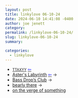 ```yaml
---
layout: post
title: linkylove 06-10-24
date: 2024-06-10 14:41:08 -0400
author: joe jenett
category: 
permalink: /linkylove-06-10-24/
slug: linkylove-06-10-24
summary: 

categories:
  - linkylove
---
```

<ul class="linkylove">
	<li><a title="TTAXYY" href="https://ttaxyy.neocities.org/"><small>TTAXYY</small></a> <a title="source" href="https://discourse.32bit.cafe/u/aster/"><span style="color:blue;">&#8678;</span></a></li>
	<li><a title="Aster's Labyrinth" href="https://astersarchive.neocities.org/">Aster's Labyrinth</a>  <a title="source" href="https://asters-asterisms.neocities.org/"><span style="color:blue;">&#8678;</span></a> <span title="led to site shown below">&#8594;</span></li>
	<li><a title="Bass Drop's Club" href="https://bassdrop.club/">Bass Drop’s Club</a> <span title="led to site shown below">&#8594;</span></li>
	<li><a title="bearly there" href="https://bearlythere.neocities.org/">bearly there</a> <span title="led to site shown below">&#8594;</span></li>
	<li><a title="on the verge of something" href="https://myrrh.city/">on the verge of something</a></li>
</ul>
<a style="display:none;" href="https://brid.gy/publish/mastodon"><small>(cross-posted to mastodon)</small></a>